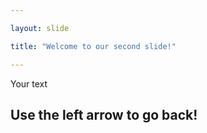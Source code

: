```yaml
---

layout: slide

title: "Welcome to our second slide!"

---
```


Your text

Use the left arrow to go back!
--
